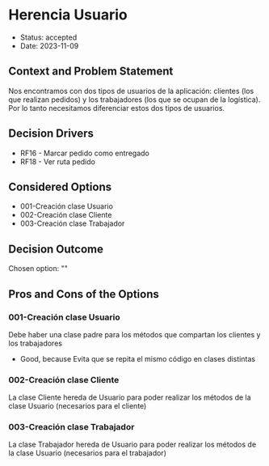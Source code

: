 # Herencia Usuario

* Status: accepted
* Date: 2023-11-09

## Context and Problem Statement

Nos encontramos con dos tipos de usuarios de la aplicación: clientes (los que realizan pedidos) y los trabajadores (los que se ocupan de la logística). Por lo tanto necesitamos diferenciar estos dos tipos de usuarios.

## Decision Drivers

* RF16 - Marcar pedido como entregado
* RF18 - Ver ruta pedido

## Considered Options

* 001-Creación clase Usuario
* 002-Creación clase Cliente
* 003-Creación clase Trabajador

## Decision Outcome

Chosen option: ""

## Pros and Cons of the Options

### 001-Creación clase Usuario

Debe haber una clase padre para los métodos que compartan los clientes y los trabajadores

* Good, because Evita que se repita el mismo código en clases distintas

### 002-Creación clase Cliente

La clase Cliente hereda de Usuario para poder realizar los métodos de la clase Usuario (necesarios para el cliente)

### 003-Creación clase Trabajador

La clase Trabajador hereda de Usuario para poder realizar los métodos de la clase Usuario (necesarios para el trabajador)
